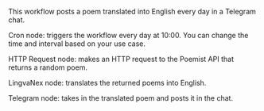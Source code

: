 This workflow posts a poem translated into English every day in a Telegram chat.

Cron node: triggers the workflow every day at 10:00. You can change the time and interval based on your use case.

HTTP Request node: makes an HTTP request to the Poemist API that returns a random poem.

LingvaNex node: translates the returned poems into English.

Telegram node: takes in the translated poem and posts it in the chat.
